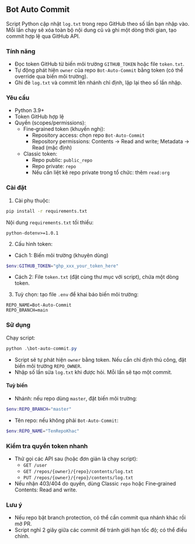 ## Bot Auto Commit



Script Python cập nhật `log.txt` trong repo GitHub theo số lần bạn nhập vào. Mỗi lần chạy sẽ xóa toàn bộ nội dung cũ và ghi một dòng thời gian, tạo commit hợp lệ qua GitHub API.

### Tính năng
- Đọc token GitHub từ biến môi trường `GITHUB_TOKEN` hoặc file `token.txt`.
- Tự động phát hiện `owner` của repo `Bot-Auto-Commit` bằng token (có thể override qua biến môi trường).
- Ghi đè `log.txt` và commit lên nhánh chỉ định, lặp lại theo số lần nhập.

### Yêu cầu
- Python 3.9+
- Token GitHub hợp lệ
- Quyền (scopes/permissions):
  - Fine‑grained token (khuyến nghị):
    - Repository access: chọn repo `Bot-Auto-Commit`
    - Repository permissions: Contents → Read and write; Metadata → Read (mặc định)
  - Classic token:
    - Repo public: `public_repo`
    - Repo private: `repo`
    - Nếu cần liệt kê repo private trong tổ chức: thêm `read:org`

### Cài đặt
1. Cài phụ thuộc:
```bash
pip install -r requirements.txt
```
Nội dung `requirements.txt` tối thiểu:
```text
python-dotenv>=1.0.1
```

2. Cấu hình token:
- Cách 1: Biến môi trường (khuyên dùng)
```powershell
$env:GITHUB_TOKEN="ghp_xxx_your_token_here"
```
- Cách 2: File `token.txt` (đặt cùng thư mục với script), chứa một dòng token.

3. Tuỳ chọn: tạo file `.env` để khai báo biến môi trường:
```env
REPO_NAME=Bot-Auto-Commit
REPO_BRANCH=main
```

### Sử dụng
Chạy script:
```powershell
python .\bot-auto-commit.py
```
- Script sẽ tự phát hiện `owner` bằng token. Nếu cần chỉ định thủ công, đặt biến môi trường `REPO_OWNER`.
- Nhập số lần sửa `log.txt` khi được hỏi. Mỗi lần sẽ tạo một commit.

#### Tuỳ biến
- Nhánh: nếu repo dùng `master`, đặt biến môi trường:
```powershell
$env:REPO_BRANCH="master"
```
- Tên repo: nếu không phải `Bot-Auto-Commit`:
```powershell
$env:REPO_NAME="TenRepoKhac"
```

### Kiểm tra quyền token nhanh
- Thử gọi các API sau (hoặc đơn giản là chạy script):
  - `GET /user`
  - `GET /repos/{owner}/{repo}/contents/log.txt`
  - `PUT /repos/{owner}/{repo}/contents/log.txt`
- Nếu nhận 403/404 do quyền, dùng Classic `repo` hoặc Fine‑grained Contents: Read and write.

### Lưu ý
- Nếu repo bật branch protection, có thể cần commit qua nhánh khác rồi mở PR.
- Script nghỉ 2 giây giữa các commit để tránh giới hạn tốc độ; có thể điều chỉnh.


